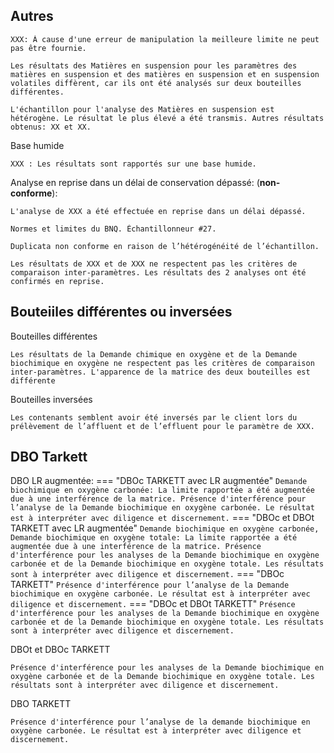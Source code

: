 
## Autres
```
XXX: À cause d'une erreur de manipulation la meilleure limite ne peut pas être fournie.
```
```
Les résultats des Matières en suspension pour les paramètres des matières en suspension et des matières en suspension et en suspension volatiles diffèrent, car ils ont été analysés sur deux bouteilles différentes.
```
```
L'échantillon pour l'analyse des Matières en suspension est hétérogène. Le résultat le plus élevé a été transmis. Autres résultats obtenus: XX et XX.
```

Base humide
```
XXX : Les résultats sont rapportés sur une base humide.
```
Analyse en reprise dans un délai de conservation dépassé: (**non-conforme**):
```
L'analyse de XXX a été effectuée en reprise dans un délai dépassé.
```
```
Normes et limites du BNQ. Échantillonneur #27.
```
```
Duplicata non conforme en raison de l’hétérogénéité de l’échantillon.
```
```
Les résultats de XXX et de XXX ne respectent pas les critères de comparaison inter-paramètres. Les résultats des 2 analyses ont été confirmés en reprise.
```

## Bouteiiles différentes ou inversées
Bouteilles différentes
```
Les résultats de la Demande chimique en oxygène et de la Demande biochimique en oxygène ne respectent pas les critères de comparaison inter-paramètres. L'apparence de la matrice des deux bouteilles est différente
```
Bouteilles inversées
```
Les contenants semblent avoir été inversés par le client lors du prélèvement de l’affluent et de l’effluent pour le paramètre de XXX.
```

## DBO Tarkett
DBO LR augmentée: 
=== "DBOc TARKETT avec LR augmentée"
    ```
    Demande biochimique en oxygène carbonée: La limite rapportée a été augmentée due à une interférence de la matrice. Présence d'interférence pour l’analyse de la Demande biochimique en oxygène carbonée. Le résultat est à interpréter avec diligence et discernement.
    ```
=== "DBOc et DBOt TARKETT avec LR augmentée"
    ```
    Demande biochimique en oxygène carbonée, Demande biochimique en oxygène totale: La limite rapportée a été augmentée due à une interférence de la matrice. Présence d'interférence pour les analyses de la Demande biochimique en oxygène carbonée et de la Demande biochimique en oxygène totale. Les résultats sont à interpréter avec diligence et discernement.
    ```
=== "DBOc TARKETT"
    ```
    Présence d'interférence pour l’analyse de la Demande biochimique en oxygène carbonée. Le résultat est à interpréter avec diligence et discernement.
    ```
=== "DBOc et DBOt TARKETT"
    ```
    Présence d'interférence pour les analyses de la Demande biochimique en oxygène carbonée et de la Demande biochimique en oxygène totale. Les résultats sont à interpréter avec diligence et discernement.
    ```

DBOt et DBOc TARKETT
```
Présence d'interférence pour les analyses de la Demande biochimique en oxygène carbonée et de la Demande biochimique en oxygène totale. Les résultats sont à interpréter avec diligence et discernement.
```
DBO TARKETT
```
Présence d'interférence pour l’analyse de la demande biochimique en oxygène carbonée. Le résultat est à interpréter avec diligence et discernement.
```